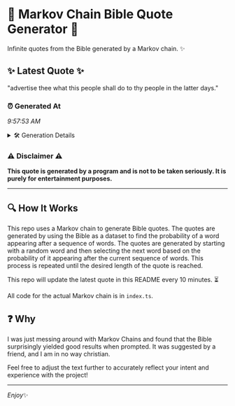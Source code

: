 # 📖 Markov Chain Bible Quote Generator 📖

Infinite quotes from the Bible generated by a Markov chain. ✨

## ✨ Latest Quote ✨
"advertise thee what this people shall do to thy people in the latter days."

### ⏰ Generated At
*9:57:53 AM*

<details>
    <summary>🛠️ Generation Details</summary>
    <p>
        <strong>🌱 Seed:</strong> advertise<br>
        <strong>🔄 Iterations:</strong> 13<br>
        <strong>📜 Context History:</strong><br>[ advertise ]: thee<br>[ advertise, thee ]: what<br>[ advertise, thee, what ]: this<br>[ advertise, thee, what, this ]: people<br>[ advertise, thee, what, this, people ]: shall<br>[ advertise, thee, what, this, people, shall ]: do<br>[ thee, what, this, people, shall, do ]: to<br>[ what, this, people, shall, do, to ]: thy<br>[ this, people, shall, do, to, thy ]: people<br>[ people, shall, do, to, thy, people ]: in<br>[ shall, do, to, thy, people, in ]: the<br>[ do, to, thy, people, in, the ]: latter<br>[ to, thy, people, in, the, latter ]: days.<br>
    </p>
</details>

### ⚠️ Disclaimer ⚠️
**This quote is generated by a program and is not to be taken seriously. It is purely for entertainment purposes.**

---

## 🔍 How It Works

This repo uses a Markov chain to generate Bible quotes. The quotes are generated by using the Bible as a dataset to find the probability of a word appearing after a sequence of words. The quotes are generated by starting with a random word and then selecting the next word based on the probability of it appearing after the current sequence of words. This process is repeated until the desired length of the quote is reached.

This repo will update the latest quote in this README every 10 minutes. ⏳

All code for the actual Markov chain is in `index.ts`.

## ❓ Why

I was just messing around with Markov Chains and found that the Bible surprisingly yielded good results when prompted. 
It was suggested by a friend, and I am in no way christian.

Feel free to adjust the text further to accurately reflect your intent and experience with the project!

---

*Enjoy*✨
